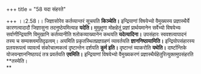 +++
title = "58 यदा संहरते"

+++
।।2.58।। जिज्ञासोरेव कर्तव्यान्तरं सूचयति **किञ्चेति।** इन्द्रियाणां
विषयेभ्यो वैमुख्यस्य प्रज्ञास्थैर्ये कारणत्वादादौ जिज्ञासुना
तदनुष्ठेयमित्याह **यदेति।** मुमुक्षुणा मोक्षहेतुं प्रज्ञां
प्रार्थयमानेन सर्वेभ्यो विषयेभ्यः सर्वाणीन्द्रियाणि विमुखानि
कर्तव्यानीति श्लोकव्याख्यानेन कथयति **यदेत्यादिना।** उपसंहारः
स्ववशत्वापादनं तस्य च सम्यक्त्वमतिदृढत्वम्। अयमिति
प्रकृतस्थितप्रज्ञग्रहणं व्यावर्तयति **ज्ञाननिष्ठायामिति।**
इन्द्रियोपसंहारस्य प्रलयरूपत्वं व्यावर्त्य संकोचात्मकत्वं दृष्टान्तेन
दर्शयति **कूर्म इति।** दृष्टान्तं व्याकरोति **यथेति।**
दार्ष्टान्तिके योजयन्ज्ञाननिष्ठापदं तत्र प्रवर्तयति **एवमिति।**
इन्द्रियाणां विषयेभ्यो वैमुख्यकरणं प्रज्ञास्थैर्यहेतुरित्युक्तमुपसंहरति
**तस्येति।  
**

